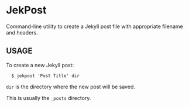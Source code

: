# JekPost

Command-line utility to create a Jekyll post file with appropriate filename and headers.


## USAGE

To create a new Jekyll post:

```
  $ jekpost 'Post Title' dir
```

`dir` is the directory where the new post will be saved.

This is usually the ``_posts`` directory.
